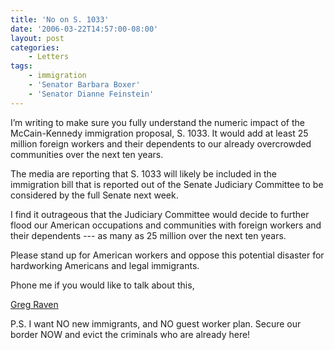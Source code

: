 ```yaml
---
title: 'No on S. 1033'
date: '2006-03-22T14:57:00-08:00'
layout: post
categories:
    - Letters
tags:
    - immigration
    - 'Senator Barbara Boxer'
    - 'Senator Dianne Feinstein'
---
```


I’m writing to make sure you fully understand the numeric impact of the McCain-Kennedy immigration proposal, S. 1033. It would add at least 25 million foreign workers and their dependents to our already overcrowded communities over the next ten years.

The media are reporting that S. 1033 will likely be included in the immigration bill that is reported out of the Senate Judiciary Committee to be considered by the full Senate next week.

I find it outrageous that the Judiciary Committee would decide to further flood our American occupations and communities with foreign workers and their dependents --- as many as 25 million over the next ten years.

Please stand up for American workers and oppose this potential disaster for hardworking Americans and legal immigrants.

Phone me if you would like to talk about this,

[Greg Raven](https://www.gregraven.org/)

P.S. I want NO new immigrants, and NO guest worker plan. Secure our border NOW and evict the criminals who are already here!